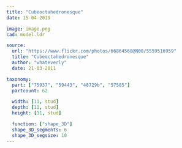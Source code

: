 ```yaml
---
title: "Cubeoctahedronesque"
date: 15-04-2019

image: image.png
cad: model.ldr

source:
  url: "https://www.flickr.com/photos/66864568@N00/5559516959"
  title: "Cubeoctahedronesque"
  author: "whateverly"
  date: 21-03-2011

taxonomy:
  part: ["75937", "59443", "48729b", "57585"]
  partcount: 62

  width: [11, stud]
  depth: [11, stud]
  height: [11, stud]

  function: ["shape_3D"]
  shape_3D_segments: 6
  shape_3D_segsize: 10
---
```

